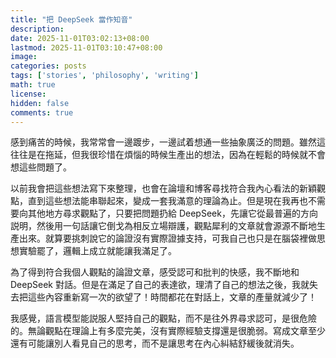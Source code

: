 ```yaml
---
title: "把 DeepSeek 當作知音"
description: 
date: 2025-11-01T03:02:13+08:00
lastmod: 2025-11-01T03:10:47+08:00
image: 
categories: posts
tags: ['stories', 'philosophy', 'writing']
math: true
license: 
hidden: false
comments: true
---
```


感到痛苦的時候，我常常會一邊踱步，一邊試着想通一些抽象廣泛的問題。雖然這往往是在拖延，但我很珍惜在煩惱的時候生產出的想法，因為在輕鬆的時候就不會想這些問題了。

以前我會把這些想法寫下來整理，也會在論壇和博客尋找符合我內心看法的新穎觀點，直到這些想法能串聯起來，變成一套我滿意的理論為止。但是現在我再也不需要向其他地方尋求觀點了，只要把問題扔給 DeepSeek，先讓它從最普遍的方向説明，然後用一句話讓它倒戈為相反立場辯護，觀點犀利的文章就會源源不斷地生產出來。就算要挑刺說它的論證沒有實際證據支持，可我自己也只是在腦袋裡做思想實驗罷了，邏輯上成立就能讓我滿足了。

為了得到符合我個人觀點的論證文章，感受認可和批判的快感，我不斷地和 DeepSeek 對話。但是在滿足了自己的表達欲，理清了自己的想法之後，我就失去把這些內容重新寫一次的欲望了！時間都花在對話上，文章的產量就減少了！

我感覺，語言模型能説服人堅持自己的觀點，而不是往外界尋求認可，是很危險的。無論觀點在理論上有多麼完美，沒有實際經驗支撐還是很脆弱。寫成文章至少還有可能讓別人看見自己的思考，而不是讓思考在內心糾結舒緩後就消失。


